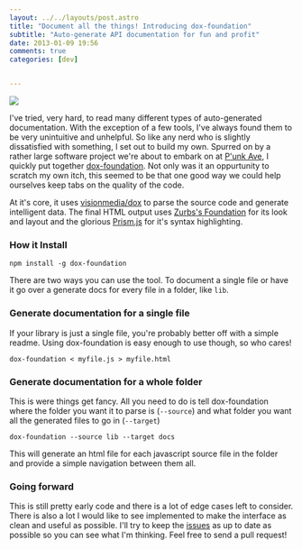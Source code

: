 ```yaml
---
layout: ../../layouts/post.astro
title: "Document all the things! Introducing dox-foundation"
subtitle: "Auto-generate API documentation for fun and profit"
date: 2013-01-09 19:56
comments: true
categories: [dev]


---
```

<img src="/images/posts/dox-foundation.png" class="full" />

I've tried, very hard, to read many different types of auto-generated documentation. With the exception of a few tools, I've  always found them to be very unintuitive and unhelpful. So like any nerd who is slightly dissatisfied with something, I set out to build my own. Spurred on by a rather large software project we're about to embark on at [P'unk Ave](http://punkave.com), I quickly put together [dox-foundation](http://github.com/punkave/dox-foundation). Not only was it an oppurtunity to scratch my own itch, this seemed to be that one good way we could help ourselves keep tabs on the quality of the code.

At it's core, it uses [visionmedia/dox](https://github.com/visionmedia/dox) to parse the source code and generate intelligent data. The final HTML output uses [Zurbs's Foundation](http://foundation.zurb.com/) for its look and layout and the glorious [Prism.js](http://prismjs.com/) for it's syntax highlighting.

### How it Install

    npm install -g dox-foundation

There are two ways you can use the tool. To document a single file or have it go over a generate docs for every file in a folder, like `lib`.

### Generate documentation for a single file

If your library is just a single file, you're probably better off with a simple readme. Using dox-foundation is easy enough to use though, so who cares!

    dox-foundation < myfile.js > myfile.html

### Generate documentation for a whole folder

This is were things get fancy. All you need to do is tell dox-foundation where the folder you want it to parse is (`--source`) and what folder you want all the generated files to go in (`--target`)

    dox-foundation --source lib --target docs

This will generate an html file for each javascript source file in the folder and provide a simple navigation between them all.

### Going forward

This is still pretty early code and there is a lot of edge cases left to consider. There is also a lot I would like to see implemented to make the interface as clean and useful as possible. I'll try to keep the [issues](http://github.com/punkave/dox-foundation/issues) as up to date as possible so you can see what I'm thinking. Feel free to send a pull request!
